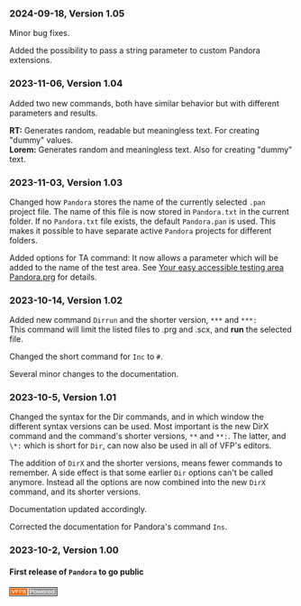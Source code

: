 ### 2024-09-18, Version 1.05

Minor bug fixes.  

Added the possibility to pass a string parameter to custom Pandora extensions. 

### 2023-11-06, Version 1.04

Added two new commands, both have similar behavior but with different parameters and results.

**RT:** Generates random, readable but meaningless text. For creating "dummy" values.  
**Lorem:** Generates random and meaningless text. Also for creating "dummy" text.

### 2023-11-03, Version 1.03

Changed how `Pandora` stores the name of the currently selected `.pan` project file. The name of this file is now stored in `Pandora.txt` in the current folder. If no `Pandora.txt` file exists, the default `Pandora.pan` is used. This makes it possible to have separate active `Pandora` projects for different folders.

Added options for TA command: It now allows a parameter which will be added to the name of the test area. See [Your easy accessible testing area Pandora.prg](documents/panta.md) for details.

### 2023-10-14, Version 1.02 ###

Added new command `Dirrun` and the shorter version, `***` and `***:`  
This command will limit the listed files to .prg and .scx, and **run** the selected file.  

Changed the short command for `Inc` to `#`.

Several minor changes to the documentation.

### 2023-10-5, Version 1.01 ###

Changed the syntax for the Dir commands, and in which window the different syntax versions can be used.
Most important is the new DirX command and the command's shorter versions,
`**` and `**:`. The latter, and `\*:` which is short for `Dir`,  can now also be used in all of VFP's editors.  

The addition of `DirX` and the shorter versions, means fewer commands to remember. A side effect is that some earlier `Dir` options can't be called anymore. Instead all the options are now combined into the new `DirX` command, and its shorter versions.

Documentation updated accordingly.

Corrected the documentation for Pandora's command `Ins`.

### 2023-10-2, Version 1.00 ###

#### First release of `Pandora` to go public

![Picture](./documents/Images/vfpxpoweredby_alternative.gif)
